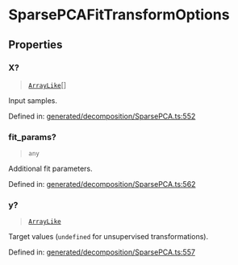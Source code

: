 # SparsePCAFitTransformOptions

## Properties

### X?

> [`ArrayLike`](../types/ArrayLike.md)[]

Input samples.

Defined in:  [generated/decomposition/SparsePCA.ts:552](https://github.com/transitive-bullshit/scikit-learn-ts/blob/122b3c0/packages/sklearn/src/generated/decomposition/SparsePCA.ts#L552)

### fit\_params?

> `any`

Additional fit parameters.

Defined in:  [generated/decomposition/SparsePCA.ts:562](https://github.com/transitive-bullshit/scikit-learn-ts/blob/122b3c0/packages/sklearn/src/generated/decomposition/SparsePCA.ts#L562)

### y?

> [`ArrayLike`](../types/ArrayLike.md)

Target values (`undefined` for unsupervised transformations).

Defined in:  [generated/decomposition/SparsePCA.ts:557](https://github.com/transitive-bullshit/scikit-learn-ts/blob/122b3c0/packages/sklearn/src/generated/decomposition/SparsePCA.ts#L557)
